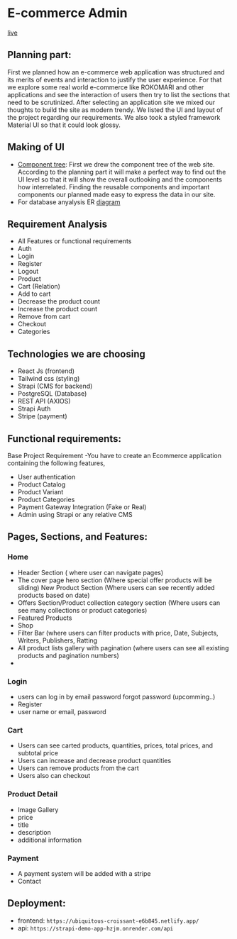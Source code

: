 # E-commerce Admin

[live](https://ubiquitous-croissant-e6b845.netlify.app/)

## Planning part:

First we planned how an e-commerce web application was structured and its merits of events and interaction to justify the user experience.
For that we explore some real world e-commerce like ROKOMARI and other applications and see the interaction of users then try to list the sections that need to be scrutinized.
After selecting an application site we mixed our thoughts to build the site as modern trendy. We listed the UI and layout of the project regarding our requirements. We also took a styled framework Material UI so that it could look glossy.

## Making of UI

- [Component tree](https://app.diagrams.net/):
  First we drew the component tree of the web site. According to the planning part it will make a perfect way to find out the UI level so that it will show the overall outlooking and the components how interrelated. Finding the reusable components and important components our planned made easy to express the data in our site.
- For database anyalysis ER [diagram](https://app.diagrams.net/)

## Requirement Analysis

- All Features or functional requirements
- Auth
- Login
- Register
- Logout
- Product
- Cart (Relation)
- Add to cart
- Decrease the product count
- Increase the product count
- Remove from cart
- Checkout
- Categories

## Technologies we are choosing

- React Js (frontend)
- Tailwind css (styling)
- Strapi (CMS for backend)
- PostgreSQL (Database)
- REST API (AXIOS)
- Strapi Auth
- Stripe (payment)

## Functional requirements:

Base Project Requirement -You have to create an Ecommerce application containing the following features,

- User authentication
- Product Catalog
- Product Variant
- Product Categories
- Payment Gateway Integration (Fake or Real)
- Admin using Strapi or any relative CMS

## Pages, Sections, and Features:

### Home

- Header Section ( where user can navigate pages)
- The cover page hero section (Where special offer products will be sliding)
  New Product Section (Where users can see recently added products based on date)
- Offers Section/Product collection category section (Where users can see many collections or product categories)
- Featured Products
- Shop
- Filter Bar (where users can filter products with price, Date, Subjects, Writers, Publishers, Ratting
- All product lists gallery with pagination (where users can see all existing products and pagination numbers)
-

### Login

- users can log in by email password
  forgot password (upcomming..)
- Register
- user name or email, password

### Cart

- Users can see carted products, quantities, prices, total prices, and subtotal price
- Users can increase and decrease product quantities
- Users can remove products from the cart
- Users also can checkout

### Product Detail

- Image Gallery
- price
- title
- description
- additional information

### Payment

- A payment system will be added with a stripe
- Contact

## Deployment:

- frontend: `https://ubiquitous-croissant-e6b845.netlify.app/`
- api: `https://strapi-demo-app-hzjm.onrender.com/api`
